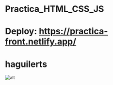 # Practica_HTML_CSS_JS
# Deploy: https://practica-front.netlify.app/

# haguilerts 
![alt](https://drive.google.com/file/d/14aA_Ym-WTCqEFwwIDGB0dxQjhZbwu1-_/view)
